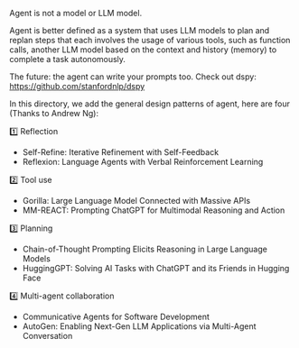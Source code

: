 Agent is not a model or LLM model.

Agent is better defined as a system that uses LLM models to plan and replan steps that each involves the usage of various tools,
such as function calls, another LLM model based on the context and history (memory) to complete a task autonomously.

The future: the agent can write your prompts too. Check out dspy: https://github.com/stanfordnlp/dspy

In this directory, we add the general design patterns of agent, here are four (Thanks to Andrew Ng):

1️⃣ Reflection

- Self-Refine: Iterative Refinement with Self-Feedback
- Reflexion: Language Agents with Verbal Reinforcement Learning

2️⃣ Tool use

- Gorilla: Large Language Model Connected with Massive APIs
- MM-REACT: Prompting ChatGPT for Multimodal Reasoning and Action

3️⃣ Planning

- Chain-of-Thought Prompting Elicits Reasoning in Large Language Models
- HuggingGPT: Solving AI Tasks with ChatGPT and its Friends in Hugging Face

4️⃣ Multi-agent collaboration

- Communicative Agents for Software Development
- AutoGen: Enabling Next-Gen LLM Applications via Multi-Agent Conversation